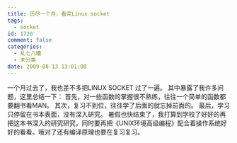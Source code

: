 ```yaml
---
title: 历尽一个月，看完Linux socket
tags:
  - socket
id: 1720
comment: false
categories:
  - 乱七八糟
  - 未分类
date: 2009-08-13 13:01:00
---
```


一个月过去了，我也差不多把LINUX SOCKET 过了一遍。
其中暴露了我许多问题，这里总结一下：
首先，对一些函数的掌握很不熟练，往往一个简单的函数都要翻书看MAN。
其次，复习不到位，往往学了后面的就忘掉前面的。
最后，学习只停留在书本表面，没有深入研究。
暑假也快结束了，我打算到学校了好好的再把这本书深入的研究研究，同时要再把《UNIX环境高级编程》配合着操作系统好好的看看。哦对了还有编译原理也要在复习复习。
